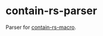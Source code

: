 # contain-rs-parser

Parser for [contain-rs-macro](https://docs.rs/contain-rs/0.1/contain_rs_macro/).

